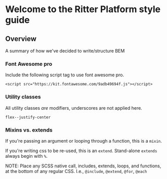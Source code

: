 # Welcome to the Ritter Platform style guide

## Overview

A summary of how we've decided to write/structure BEM

### Font Awesome pro

Include the following script tag to use font awesome pro.

```
<script src="https://kit.fontawesome.com/9adb49694f.js"></script>
```

### Utility classes

All utility classes _are_ modifiers, underscores are not applied here.
```
flex--justify-center
```

### Mixins vs. extends

If you're passing an argument or looping through a function, this is a `mixin`.

If you're writing css to be re-used, this is an `extend`. Stand-alone `extends` always begin with `%`.

NOTE: Place any SCSS native call, includes, extends, loops, and functions, at the bottom of any regular CSS. I.e., `@include`, `@extend`, `@for`, `@each`
